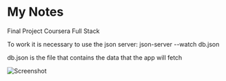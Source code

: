 # My Notes
  Final Project Coursera Full Stack
 
 To work it is necessary to use the json server:
 json-server --watch db.json
 
 db.json is the file that contains the data that the app will fetch
 
 ![Screenshot](http://image.prntscr.com/image/bcdc23513b8d4f6ea6b024f4a061a8a2.png)
